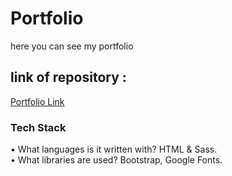 # Portfolio
here you can see my portfolio 

## link of repository :
[Portfolio Link](https://elhamposhtiban.github.io/Bootstrap-Portfolio/)

### Tech Stack  
•	What languages is it written with? HTML & Sass.  
•	What libraries are used? Bootstrap, Google Fonts. 

